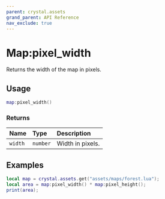 ```yaml
---
parent: crystal.assets
grand_parent: API Reference
nav_exclude: true
---
```


# Map:pixel_width

Returns the width of the map in pixels.

## Usage

```lua
map:pixel_width()
```

### Returns

| Name    | Type     | Description      |
| :------ | :------- | :--------------- |
| `width` | `number` | Width in pixels. |

## Examples

```lua
local map = crystal.assets.get("assets/maps/forest.lua");
local area = map:pixel_width() * map:pixel_height();
print(area);
```
